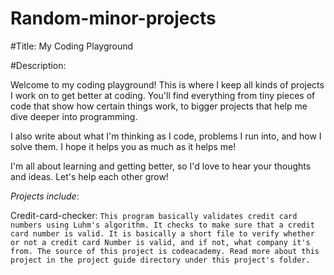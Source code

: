 # Random-minor-projects
#Title: My Coding Playground

#Description:

Welcome to my coding playground! This is where I keep all kinds of projects I work on to get better at coding. You'll find everything from tiny pieces of code that show how certain things work, to bigger projects that help me dive deeper into programming.

I also write about what I'm thinking as I code, problems I run into, and how I solve them. I hope it helps you as much as it helps me!

I'm all about learning and getting better, so I'd love to hear your thoughts and ideas. Let's help each other grow!

*Projects include*:

Credit-card-checker: `This program basically validates credit card numbers using Luhm's algorithm. It checks to make sure that a credit card number is valid. It is basically a short file to verify whether or not a credit card Number is valid, and if not, what company it's from. The source of this project is codeacademy. Read more about this project in the project guide directory under this project's folder.`

